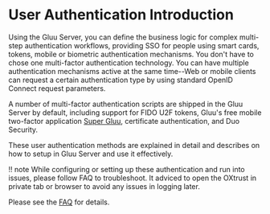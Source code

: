 # User Authentication Introduction

Using the  Gluu Server, you can define the business logic for complex multi-step authentication workflows, providing SSO for people using smart cards, tokens, mobile or biometric authentication mechanisms. You don't have to chose one multi-factor authentication technology. You can have multiple authentication mechanisms active at the same time--Web or mobile clients can request a certain authentication type by using standard OpenID Connect request parameters.

A number of multi-factor authentication scripts are shipped in the Gluu Server by default, including support for FIDO U2F tokens, Gluu's free mobile two-factor application [Super Gluu](https://super.gluu.org), certificate authentication, and Duo Security. 

These user authentication methods are explained in detail and describes on how to setup in Gluu Server and use it effectively.

!! note
	While configuring or setting up these authentication and run into issues, please follow FAQ to troubleshoot. It adviced to open the OXtrust in private tab or browser to avoid any issues in logging later.

Please see the [FAQ](./faq.md) for details.